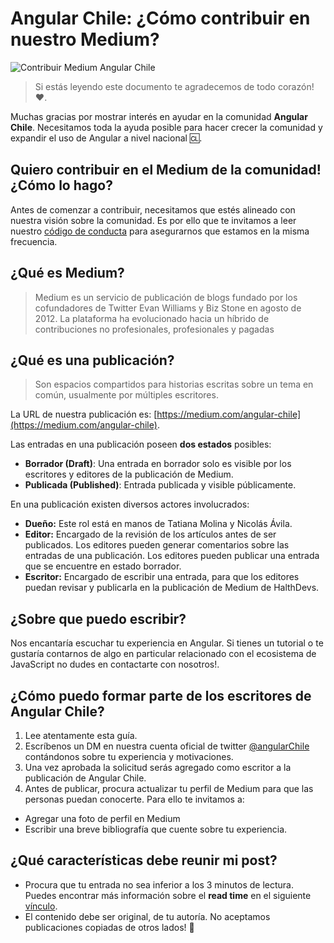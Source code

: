 # Angular Chile: ¿Cómo contribuir en nuestro Medium?

![Contribuir Medium Angular Chile](https://nicoavila.s3.amazonaws.com/angular-chile/angular-chile-contribuir-medium.png)

> Si estás leyendo este documento te agradecemos de todo corazón! :heart:.

Muchas gracias por mostrar interés en ayudar en la comunidad **Angular Chile**. Necesitamos toda la ayuda posible para hacer crecer la comunidad y expandir el uso de Angular a nivel nacional :cl:.

## Quiero contribuir en el Medium de la comunidad! ¿Cómo lo hago?

Antes de comenzar a contribuir, necesitamos que estés alineado con nuestra visión sobre la comunidad. Es por ello que te invitamos a leer nuestro [código de conducta](https://github.com/ngChile/code_of_conduct) para asegurarnos que estamos en la misma frecuencia.

## ¿Qué es Medium?
> Medium es un servicio de publicación de blogs fundado por los cofundadores de Twitter Evan Williams y Biz Stone en agosto de 2012.​ La plataforma ha evolucionado hacia un híbrido de contribuciones no profesionales, profesionales y pagadas

## ¿Qué es una publicación?
> Son espacios compartidos para historias escritas sobre un tema en común, usualmente por múltiples escritores.

La URL de nuestra publicación es: [https://medium.com/angular-chile](https://medium.com/angular-chile).  

Las entradas en una publicación poseen **dos estados** posibles:

* **Borrador (Draft)**: Una entrada en borrador solo es visible por los escritores y editores de la publicación de Medium.
* **Publicada (Published)**: Entrada publicada y visible públicamente.

En una publicación existen diversos actores involucrados:

* **Dueño:** Este rol está en manos de Tatiana Molina y Nicolás Ávila.
* **Editor:** Encargado de la revisión de los artículos antes de ser publicados. Los editores pueden generar comentarios sobre las entradas de una publicación. Los editores pueden publicar una entrada que se encuentre en estado borrador.
* **Escritor:** Encargado de escribir una entrada, para que los editores puedan revisar y publicarla en la publicación de Medium de HalthDevs.

## ¿Sobre que puedo escribir?
Nos encantaría escuchar tu experiencia en Angular. Si tienes un tutorial o te gustaría contarnos de algo en particular relacionado con el ecosistema de JavaScript no dudes en contactarte con nosotros!.  

## ¿Cómo puedo formar parte de los escritores de Angular Chile?
1. Lee atentamente esta guía.
2. Escríbenos un DM en nuestra cuenta oficial de twitter [@angularChile](https://twitter.com/angularChile) contándonos sobre tu experiencia y motivaciones.
3. Una vez aprobada la solicitud serás agregado como escritor a la publicación de Angular Chile.
4. Antes de publicar, procura actualizar tu perfil de Medium para que las personas puedan conocerte. Para ello te invitamos a:
* Agregar una foto de perfil en Medium
* Escribir una breve bibliografía que cuente sobre tu experiencia.

## ¿Qué características debe reunir mi post?
* Procura que tu entrada no sea inferior a los 3 minutos de lectura. Puedes encontrar más información sobre el **read time** en el siguiente [vínculo](https://help.medium.com/hc/en-us/articles/214991667-Read-time).
* El contenido debe ser original, de tu autoría. No aceptamos publicaciones copiadas de otros lados! :no_entry_sign:
